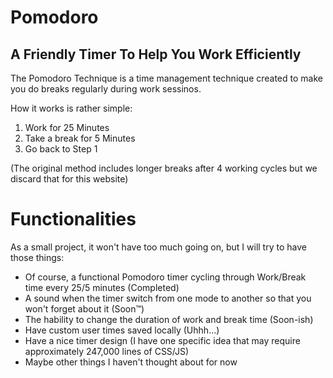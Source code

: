 # Pomodoro

## A Friendly Timer To Help You Work Efficiently

The Pomodoro Technique is a time management technique created to make you do breaks regularly during work sessinos.

How it works is rather simple:
1. Work for 25 Minutes
2. Take a break for 5 Minutes
3. Go back to Step 1

(The original method includes longer breaks after 4 working cycles but we discard that for this website)

# Functionalities

As a small project, it won't have too much going on, but I will try to have those things:
- Of course, a functional Pomodoro timer cycling through Work/Break time every 25/5 minutes (Completed)
- A sound when the timer switch from one mode to another so that you won't forget about it (Soon:tm:)
- The hability to change the duration of work and break time (Soon-ish)
- Have custom user times saved locally (Uhhh...)
- Have a nice timer design (I have one specific idea that may require approximately 247,000 lines of CSS/JS)
- Maybe other things I haven't thought about for now
